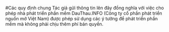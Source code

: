 #Các quy định chung
Tác giả gửi thông tin lên đây đồng nghĩa với việc cho phép nhà phát triển phần mềm DauThau.INFO (Công ty cổ phần phát triển nguồn mở Việt Nam) được phép sử dụng các ý tưởng để phát triển phần mềm mà không phải chịu thêm phí bản quyền.
